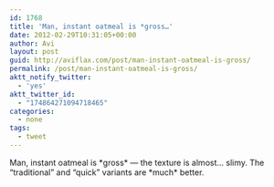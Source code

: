 ```yaml
---
id: 1768
title: 'Man, instant oatmeal is *gross…'
date: 2012-02-29T10:31:05+00:00
author: Avi
layout: post
guid: http://aviflax.com/post/man-instant-oatmeal-is-gross/
permalink: /post/man-instant-oatmeal-is-gross/
aktt_notify_twitter:
  - 'yes'
aktt_twitter_id:
  - "174864271094718465"
categories:
  - none
tags:
  - tweet
---
```

Man, instant oatmeal is \*gross\* — the texture is almost… slimy. The “traditional” and “quick” variants are \*much\* better.